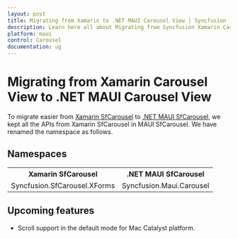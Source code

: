 ```yaml
---
layout: post
title: Migrating from Xamarin to .NET MAUI Carousel View | Syncfusion 
description: Learn here all about Migrating from Syncfusion Xamarin Carousel View to Syncfusion .NET MAUI Carousel View control and more.
platform: maui
control: Carousel
documentation: ug
---  
```


# Migrating from Xamarin Carousel View to .NET MAUI Carousel View 

To migrate easier from [Xamarin SfCarousel](https://help.syncfusion.com/cr/xamarin/Syncfusion.SfCarousel.XForms.SfCarousel.html) to [.NET MAUI SfCarousel](https://help.syncfusion.com/cr/maui/Syncfusion.Maui.Carousel.SfCarousel.html), we kept all the APIs from Xamarin SfCarousel in MAUI SfCarousel. We have renamed the namespace as follows.

## Namespaces 

<table>
<tr>
<th>Xamarin SfCarousel</th>
<th>.NET MAUI SfCarousel</th></tr>
<tr>
<td>Syncfusion.SfCarousel.XForms</td>
<td>Syncfusion.Maui.Carousel</td></tr>
</table>

## Upcoming features

  * Scroll support in the default mode for Mac Catalyst platform.